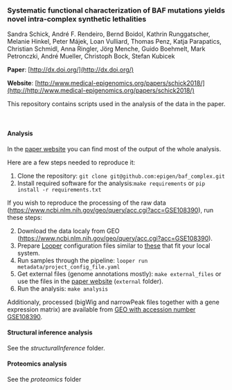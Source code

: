 <!--[![DOI](https://zenodo.org/badge/DOI/10.5281/zenodo.231352.svg)](https://doi.org/10.5281/zenodo.231352)-->

### Systematic functional characterization of BAF mutations yields novel intra-complex synthetic lethalities

Sandra Schick, André F. Rendeiro, Bernd Boidol, Kathrin Runggatscher, Melanie Hinkel, Peter Májek, Loan Vulliard, Thomas Penz, Katja Parapatics, Christian Schmidl, Anna Ringler, Jörg Menche, Guido Boehmelt, Mark Petronczki, André Mueller, Christoph Bock, Stefan Kubicek

**Paper**: [http://dx.doi.org/](http://dx.doi.org/)

**Website**: [http://www.medical-epigenomics.org/papers/schick2018/](http://http://www.medical-epigenomics.org/papers/schick2018/)

This repository contains scripts used in the analysis of the data in the paper.

<br>

#### Analysis

In the [paper website](http://http://www.medical-epigenomics.org/papers/schick2018/) you can find most of the output of the whole analysis.

Here are a few steps needed to reproduce it:

1. Clone the repository: `git clone git@github.com:epigen/baf_complex.git`
2. Install required software for the analysis:`make requirements` or `pip install -r requirements.txt`

If you wish to reproduce the processing of the raw data (https://www.ncbi.nlm.nih.gov/geo/query/acc.cgi?acc=GSE108390), run these steps:

2. Download the data localy from GEO (https://www.ncbi.nlm.nih.gov/geo/query/acc.cgi?acc=GSE108390).
3. Prepare [Looper](https://github.com/epigen/looper) configuration files similar to [these](metadata/project_config.yaml) that fit your local system.
4. Run samples through the pipeline: `looper run metadata/project_config_file.yaml`
5. Get external files (genome annotations mostly): `make external_files` or use the files in the [paper website](http://http://www.medical-epigenomics.org/papers/schick2018/) (`external` folder).
6. Run the analysis: `make analysis`

Additionaly, processed (bigWig and narrowPeak files together with a gene expression matrix) are available from [GEO with accession number GSE108390](http://www.ncbi.nlm.nih.gov/geo/query/acc.cgi?acc=GSE108390).

#### Structural inference analysis

See the *structuralInference* folder.

#### Proteomics analysis
See the *proteomics* folder
